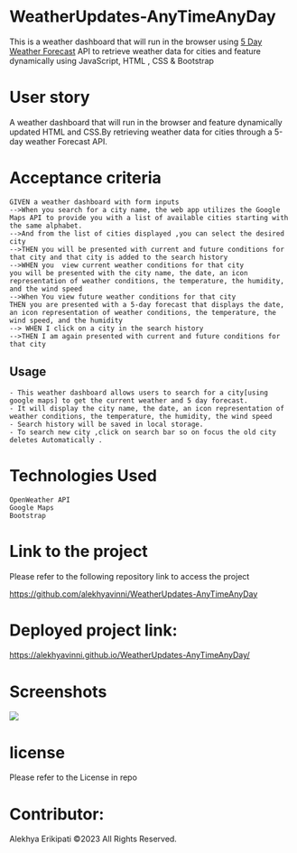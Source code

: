 # WeatherUpdates-AnyTimeAnyDay
This is  a weather dashboard that will run in the browser using [5 Day Weather Forecast](https://openweathermap.org/forecast5) API to retrieve weather data for cities and feature dynamically using JavaScript, HTML , CSS & Bootstrap

# User story
 A weather dashboard that will run in the browser and feature dynamically updated HTML and CSS.By retrieving  weather data for cities through a 5-day weather Forecast API.

 # Acceptance criteria
 ```
GIVEN a weather dashboard with form inputs
-->When you search for a city name, the web app utilizes the Google Maps API to provide you with a list of available cities starting with the same alphabet.
-->And from the list of cities displayed ,you can select the desired city
-->THEN you will be presented with current and future conditions for that city and that city is added to the search history
-->WHEN you  view current weather conditions for that city
you will be presented with the city name, the date, an icon representation of weather conditions, the temperature, the humidity, and the wind speed
-->When You view future weather conditions for that city
THEN you are presented with a 5-day forecast that displays the date, an icon representation of weather conditions, the temperature, the wind speed, and the humidity
--> WHEN I click on a city in the search history
-->THEN I am again presented with current and future conditions for that city
``` 

## Usage
```
- This weather dashboard allows users to search for a city[using google maps] to get the current weather and 5 day forecast.
- It will display the city name, the date, an icon representation of weather conditions, the temperature, the humidity, the wind speed
- Search history will be saved in local storage.
- To search new city ,click on search bar so on focus the old city deletes Automatically .
```

# Technologies Used
```
OpenWeather API
Google Maps
Bootstrap
```

 # Link to the project 
Please refer to the following repository link to access the project

https://github.com/alekhyavinni/WeatherUpdates-AnyTimeAnyDay

 # Deployed project link:
https://alekhyavinni.github.io/WeatherUpdates-AnyTimeAnyDay/

# Screenshots
<img src="assets/screenshot/weatherSs.png">

# license
Please refer to the License in repo

# Contributor:
Alekhya Erikipati ©2023 All Rights Reserved.